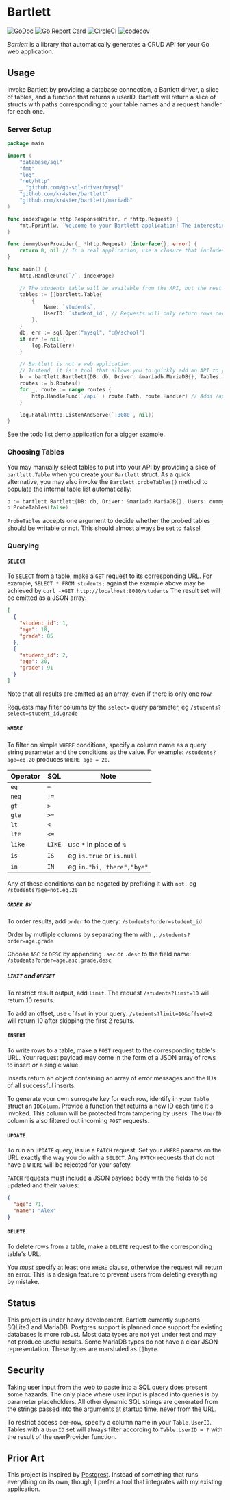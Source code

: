 # Bartlett

[![GoDoc](https://godoc.org/github.com/kr4ster/bartlett?status.svg)](https://godoc.org/github.com/kr4ster/bartlett)
[![Go Report Card](https://goreportcard.com/badge/github.com/kr4ster/bartlett)](https://goreportcard.com/report/github.com/kr4ster/bartlett)
[![CircleCI](https://circleci.com/gh/kr4ster/bartlett.svg?style=svg)](https://circleci.com/gh/kr4ster/bartlett)
[![codecov](https://codecov.io/gh/kr4ster/bartlett/branch/master/graph/badge.svg)](https://codecov.io/gh/kr4ster/bartlett)

_Bartlett_ is a library that automatically generates a CRUD API for your Go web application.

## Usage

Invoke Bartlett by providing a database connection, a Bartlett driver, a slice of tables, and a function that returns a userID.
Bartlett will return a slice of structs with paths corresponding to your table names and a request handler for each one.

### Server Setup

```go
package main

import (
    "database/sql"
    "fmt"
    "log"
    "net/http"
    _ "github.com/go-sql-driver/mysql"
    "github.com/kr4ster/bartlett"
    "github.com/kr4ster/bartlett/mariadb"
)

func indexPage(w http.ResponseWriter, r *http.Request) {
    fmt.Fprint(w, `Welcome to your Bartlett application! The interesting parts are mounted under /api`)
}

func dummyUserProvider(_ *http.Request) (interface{}, error) {
    return 0, nil // In a real application, use a closure that includes your session handler to generate a user ID.
}

func main() {
    http.HandleFunc(`/`, indexPage)

    // The students table will be available from the API, but the rest of the database will not.
    tables := []bartlett.Table{
    	{
            Name: `students`,
            UserID: `student_id`, // Requests will only return rows corresponding to their ID for this table.
    	},
    }
    db, err := sql.Open("mysql", ":@/school")
    if err != nil {
        log.Fatal(err)
    }

    // Bartlett is not a web application.
    // Instead, it is a tool that allows you to quickly add an API to your existing application.
    b := bartlett.Bartlett{DB: db, Driver: &mariadb.MariaDB{}, Tables: tables, Users: dummyUserProvider}
    routes := b.Routes()
    for _, route := range routes {
    	http.HandleFunc(`/api` + route.Path, route.Handler) // Adds /api/students to the server.
    }

    log.Fatal(http.ListenAndServe(`:8080`, nil))
}
```

See the [todo list demo application](https://github.com/kr4ster/bartlett-todo) for a bigger example.

### Choosing Tables

You may manually select tables to put into your API by providing a slice of `bartlett.Table` when you create your
`Bartlett` struct.
As a quick alternative, you may also invoke the `Bartlett.probeTables()` method to populate the internal table list
automatically:

```go
b := bartlett.Bartlett{DB: db, Driver: &mariadb.MariaDB{}, Users: dummyUserProvider}
b.ProbeTables(false)
```

`ProbeTables` accepts one argument to decide whether the probed tables should be writable or not.
This should almost always be set to `false`!

### Querying

#### `SELECT`

To `SELECT` from a table, make a `GET` request to its corresponding URL.
For example, `SELECT * FROM students;` against the example above may be achieved by `curl -XGET http://localhost:8080/students`
The result set will be emitted as a JSON array:

```json
[
  {
    "student_id": 1,
    "age": 18,
    "grade": 85
  },
  {
    "student_id": 2,
    "age": 20,
    "grade": 91
  }
]
```

Note that all results are emitted as an array, even if there is only one row.

Requests may filter columns by the `select=` query parameter, eg `/students?select=student_id,grade`

##### `WHERE`

To filter on simple `WHERE` conditions, specify a column name as a query string parameter and the conditions as the value.
For example: `/students?age=eq.20` produces `WHERE age = 20`.

| Operator | SQL    | Note                      |
| -------- | ------ | ------------------------- |
| `eq`     | `=`    |                           |
| `neq`    | `!=`   |                           |
| `gt`     | `>`    |                           |
| `gte`    | `>=`   |                           |
| `lt`     | `<`    |                           |
| `lte`    | `<=`   |                           |
| `like`   | `LIKE` | use `*` in place of `%`   |
| `is`     | `IS`   | eg `is.true` or `is.null` |
| `in`     | `IN`   | eg `in."hi, there","bye"` |

Any of these conditions can be negated by prefixing it with `not.` eg `/students?age=not.eq.20`

##### `ORDER BY`

To order results, add `order` to the query: `/students?order=student_id`

Order by mutliple columns by separating them with `,`: `/students?order=age,grade`

Choose `ASC` or `DESC` by appending `.asc` or `.desc` to the field name: `/students?order=age.asc,grade.desc`

##### `LIMIT` and `OFFSET`

To restrict result output, add `limit`. The request `/students?limit=10` will return 10 results.

To add an offset, use `offset` in your query: `/students?limit=10&offset=2` will return 10 after skipping the first 2 results.

#### `INSERT`

To write rows to a table, make a `POST` request to the corresponding table's URL.
Your request payload may come in the form of a JSON array of rows to insert _or_ a single value.

Inserts return an object containing an array of error messages and the IDs of all successful inserts.

To generate your own surrogate key for each row, identify in your `Table` struct an `IDColumn`.
Provide a function that returns a new ID each time it's invoked.
This column will be protected from tampering by users. The `UserID` column is also filtered out incoming `POST` requests.

#### `UPDATE`

To run an `UPDATE` query, issue a `PATCH` request.
Set your `WHERE` params on the URL exactly the way you do with a `SELECT`.
Any `PATCH` requests that do not have a `WHERE` will be rejected for your safety.

`PATCH` requests must include a JSON payload body with the fields to be updated and their values:

```json
{
  "age": 71,
  "name": "Alex"
}
```

#### `DELETE`

To delete rows from a table, make a `DELETE` request to the corresponding table's URL.

You _must_ specify at least one `WHERE` clause, otherwise the request will return an error.
This is a design feature to prevent users from deleting everything by mistake.

## Status

This project is under heavy development.
Bartlett currently supports SQLite3 and MariaDB.
Postgres support is planned once support for existing databases is more robust.
Most data types are not yet under test and may not produce useful results.
Some MariaDB types do not have a clear JSON representation. These types are marshaled as `[]byte`.

## Security

Taking user input from the web to paste into a SQL query does present some hazards.
The only place where user input is placed into queries is by parameter placeholders.
All other dynamic SQL strings are generated from the strings passed into the arguments at startup time, never from the URL.

To restrict access per-row, specify a column name in your `Table.UserID`.
Tables with a `UserID` set will always filter according to `Table.UserID = ?` with the result of the userProvider function.

## Prior Art

This project is inspired by [Postgrest](https://www.postgrest.org/).
Instead of something that runs everything on its own, though, I prefer a tool that integrates with my existing application.
